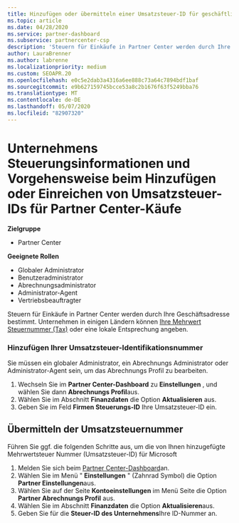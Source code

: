 ```yaml
---
title: Hinzufügen oder übermitteln einer Umsatzsteuer-ID für geschäftliche Steuern
ms.topic: article
ms.date: 04/28/2020
ms.service: partner-dashboard
ms.subservice: partnercenter-csp
description: 'Steuern für Einkäufe in Partner Center werden durch Ihre Geschäftsadresse bestimmt. Unternehmen in einigen Ländern können ihre Umsatzsteuer-Identifikationsnummer bzw. die lokale Entsprechung angeben:'
author: LauraBrenner
ms.author: labrenne
ms.localizationpriority: medium
ms.custom: SEOAPR.20
ms.openlocfilehash: e0c5e2dab3a4316a6ee888c73a64c7894bdf1baf
ms.sourcegitcommit: e9b627159745bcce53a8c2b1676f63f5249bba76
ms.translationtype: MT
ms.contentlocale: de-DE
ms.lasthandoff: 05/07/2020
ms.locfileid: "82907320"
---
```

# <a name="company-tax-information-and-how-to-add-or-submit-vat-ids-for-partner-center-purchases"></a>Unternehmens Steuerungsinformationen und Vorgehensweise beim Hinzufügen oder Einreichen von Umsatzsteuer-IDs für Partner Center-Käufe

**Zielgruppe**

- Partner Center

**Geeignete Rollen**
-   Globaler Administrator
-   Benutzeradministrator
-   Abrechnungsadministrator
-   Administrator-Agent
-   Vertriebsbeauftragter

Steuern für Einkäufe in Partner Center werden durch Ihre Geschäftsadresse bestimmt. Unternehmen in einigen Ländern können [Ihre Mehrwert Steuernummer (Tax)](#submit-vat-id-number) oder eine lokale Entsprechung angeben.

### <a name="add-your-vat-id"></a>Hinzufügen Ihrer Umsatzsteuer-Identifikationsnummer

Sie müssen ein globaler Administrator, ein Abrechnungs Administrator oder Administrator-Agent sein, um das Abrechnungs Profil zu bearbeiten.

1.  Wechseln Sie im **Partner Center-Dashboard** zu **Einstellungen** , und wählen Sie dann **Abrechnungs Profil**aus.
2.  Wählen Sie im Abschnitt **Finanzdaten** die Option **Aktualisieren** aus.
3.  Geben Sie im Feld **Firmen Steuerungs-ID** Ihre Umsatzsteuer-ID ein.

## <a name="submit-vat-id-number"></a>Übermitteln der Umsatzsteuernummer

Führen Sie ggf. die folgenden Schritte aus, um die von Ihnen hinzugefügte Mehrwertsteuer Nummer (Umsatzsteuer-ID) für Microsoft

1. Melden Sie sich beim [Partner Center-Dashboard](https://partner.microsoft.com/dashboard/)an.
2. Wählen Sie im Menü " **Einstellungen** " (Zahnrad Symbol) die Option **Partner Einstellungen**aus.
3. Wählen Sie auf der Seite **Kontoeinstellungen** im Menü Seite die Option **Partner Abrechnungs Profil** aus.
4. Wählen Sie im Abschnitt **Finanzdaten** die Option **Aktualisieren**aus.
5. Geben Sie für die **Steuer-ID des Unternehmens**Ihre ID-Nummer an.
